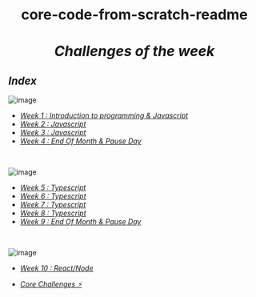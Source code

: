 <h1 align="center"> core-code-from-scratch-readme</h1>

*<h1 align="center">Challenges of the week</h1>*

## _Index_

![image](https://img.shields.io/badge/JavaScript-F7DF1E?style=for-the-badge&logo=javascript&logoColor=black)
- _[Week 1 : Introduction to programming & Javascript](Repository/Week1.md)_
- _[Week 2 : Javascript](Repository/Week2.md)_
- _[Week 3 : Javascript](Repository/Week3.md)_
- _[Week 4 : End Of Month & Pause Day](Repository/Week4.md)_

<br>

![image](https://img.shields.io/badge/TypeScript-007ACC?style=for-the-badge&logo=typescript&logoColor=white)
- _[Week 5 : Typescript](Repository/Week5.md)_
- _[Week 6 : Typescript](Repository/Week6.md)_
- _[Week 7 : Typescript](Repository/Week7.md)_
- _[Week 8 : Typescript](Repository/Week8.md)_
- _[Week 9 : End Of Month & Pause Day](Repository/Week9.md)_

<br>

![image](https://img.shields.io/badge/Node.js-43853D?style=for-the-badge&logo=node.js&logoColor=white)
- _[Week 10 : React/Node]()_


- _[ Core Challenges ⚡](resources/corechallenges.md)_



